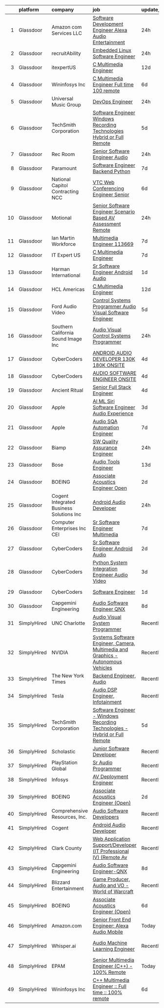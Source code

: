 

|    | platform    | company                                  | job                                                                                                                                                                                                                                                                                                                                                                                                                                                                                                                                                                                                                                                                                                                                                                                                                                                                                                                                                                                                                                                                                                                                                                                                                                                                                                                                                                                                      | update_time   | location          |
|---:|:------------|:-----------------------------------------|:---------------------------------------------------------------------------------------------------------------------------------------------------------------------------------------------------------------------------------------------------------------------------------------------------------------------------------------------------------------------------------------------------------------------------------------------------------------------------------------------------------------------------------------------------------------------------------------------------------------------------------------------------------------------------------------------------------------------------------------------------------------------------------------------------------------------------------------------------------------------------------------------------------------------------------------------------------------------------------------------------------------------------------------------------------------------------------------------------------------------------------------------------------------------------------------------------------------------------------------------------------------------------------------------------------------------------------------------------------------------------------------------------------|:--------------|:------------------|
|  1 | Glassdoor   | Amazon com Services LLC                  | [Software Development Engineer  Alexa Audio Entertainment](https://www.glassdoor.com/partner/jobListing.htm?pos=130&ao=1136043&s=58&guid=00000180f9fe7dfaac8710d0c193b2d0&src=GD_JOB_AD&t=SR&vt=w&cs=1_57a58ff9&cb=1653461647297&jobListingId=1007887660753&jrtk=3-0-1g3svsvk0g2f1801-1g3svsvkdq058800-8ad550d6c72762f6-)                                                                                                                                                                                                                                                                                                                                                                                                                                                                                                                                                                                                                                                                                                                                                                                                                                                                                                                                                                                                                                                                                | 24h           | Seattle, WA       |
|  2 | Glassdoor   | recruitAbility                           | [Embedded Linux Software Engineer](https://www.glassdoor.com/partner/jobListing.htm?pos=108&ao=1110586&s=58&guid=00000180f9fe7dfaac8710d0c193b2d0&src=GD_JOB_AD&t=SR&vt=w&ea=1&cs=1_0d5e5d17&cb=1653461647291&jobListingId=1007890425233&cpc=39A4E8CE329AB187&jrtk=3-0-1g3svsvk0g2f1801-1g3svsvkdq058800-9d83dd781a612415--6NYlbfkN0CGG9KWCDlpnNsyBDyIiP_Q0811kl3MMa1wmNp0I1WtkTaTZU1gJWaiKEGe9oYuZ3BZLp2WVplQtf6Z3srPbktByC19-Df-2sSzeSQrpBcAxtm7lkpkbvpDWHApF5s2doCarc0OzSTSf8TSjHFPBokVYT8OY4tHFvifPdFk6i9xHX0P6Ook_I3TaiSm4jdLna0eAqA2KPNBY7-0SlZjaY07Pag4GhtL08YwzpehQk_Z061Q2KztW_MPpb7gTDk-6D1C1brqiVAX37SwSxkYKRZde8laQflhzph0w6u6kXmq0e4RJjWcnHDL1_gpSzLETdZHdlQC0P7TLK1Sv7RmfCIKwJKGq7zztnRA8GM3WZz422RE8uz5vxfpxxUo8FQN3YHqpnB1u2xnilYB5xxt61mmpw_lMd4H0yRh08CNOqLxXhpezmf3t1-NJ2e2b8qK0a0VDMlP0ZndVBTiSmXKVYByz2AhPTBXutArj0BwuiN-pibfxAYLmxWeQnMOJSFVezjj3f9508jZVsDGBhvMNiff)                                                                                                                                                                                                                                                                                                                                                                                                                                                                                                              | 24h           | Anaheim, CA       |
|  3 | Glassdoor   | itexpertUS                               | [C   Multimedia Engineer](https://www.glassdoor.com/partner/jobListing.htm?pos=117&ao=1136043&s=58&guid=00000180f9fe7dfaac8710d0c193b2d0&src=GD_JOB_AD&t=SR&vt=w&ea=1&cs=1_70159412&cb=1653461647292&jobListingId=1007857776549&jrtk=3-0-1g3svsvk0g2f1801-1g3svsvkdq058800-d60ba9b19429501d-)                                                                                                                                                                                                                                                                                                                                                                                                                                                                                                                                                                                                                                                                                                                                                                                                                                                                                                                                                                                                                                                                                                            | 12d           | Remote            |
|  4 | Glassdoor   | Wininfosys Inc                           | [C   Multimedia Engineer    Full time    100  remote](https://www.glassdoor.com/partner/jobListing.htm?pos=115&ao=1136043&s=58&guid=00000180f9fe7dfaac8710d0c193b2d0&src=GD_JOB_AD&t=SR&vt=w&ea=1&cs=1_34c56a33&cb=1653461647291&jobListingId=1007873619435&jrtk=3-0-1g3svsvk0g2f1801-1g3svsvkdq058800-f381460e658b2088-)                                                                                                                                                                                                                                                                                                                                                                                                                                                                                                                                                                                                                                                                                                                                                                                                                                                                                                                                                                                                                                                                                | 6d            | Remote            |
|  5 | Glassdoor   | Universal Music Group                    | [DevOps Engineer](https://www.glassdoor.com/partner/jobListing.htm?pos=124&ao=1136043&s=58&guid=00000180f9fe7dfaac8710d0c193b2d0&src=GD_JOB_AD&t=SR&vt=w&cs=1_18c43a35&cb=1653461647292&jobListingId=1007889553789&jrtk=3-0-1g3svsvk0g2f1801-1g3svsvkdq058800-9067e2f1200c9cae-)                                                                                                                                                                                                                                                                                                                                                                                                                                                                                                                                                                                                                                                                                                                                                                                                                                                                                                                                                                                                                                                                                                                         | 24h           | Remote            |
|  6 | Glassdoor   | TechSmith Corporation                    | [Software Engineer   Windows Recording Technologies   Hybrid or Full Remote](https://www.glassdoor.com/partner/jobListing.htm?pos=103&ao=1110586&s=58&guid=00000180f9fe7dfaac8710d0c193b2d0&src=GD_JOB_AD&t=SR&vt=w&cs=1_01018c2d&cb=1653461647290&jobListingId=1007876637148&cpc=7AD1D84939BBEEF3&jrtk=3-0-1g3svsvk0g2f1801-1g3svsvkdq058800-3f804bd21a800296--6NYlbfkN0B0pNf9RvBD2gDGLcDV8gtbzMwraKClCy0uApU3wAQFAACLrUG4BE1kGRA2pcvDDxl-H6Ek6yhI8O8dE9seLdDsVxvAF1Y8hd5xyeyf8h4-Hajg_UeTkSV-bzncIsnI7zxxgI1qNDSqn_GcEtCd5zTwpeqgQZA35WzVWCiZKEGcVYpRj-GNQ4Z6XvKUpeHgHHavWVg3EnJA5GVOG4Ld6niJd-zEGoeCwDJTqC5Ov92itpnWSDRAZiHKZHcG6esiUxyXkgmNfKLcPEOsJILGpt8nkTNBlGRF0TXlImUvw7Pes_AhnlrSZioZr2IiTlbgoRyt7YuS5M1X5K9pGVfsy6PsQjag0J11rqMJyu6XGCNjuaEcjIv-Ac-LyFjWVxJZBKce-j9Oxk551q_WgFESdQcKpaFlYMfQfh2dojjfAD_xp6tKJAKBbLeL43lhGd9hQDpIoy0Q8dF-cEzfKHAIQK7qAiWaBT2hP4dFFFV2NxvvbpW5ZTT7sJtwW0S4WRTtRk8NAx89Y5TTgg%3D%3D)                                                                                                                                                                                                                                                                                                                                                                                                                                                                             | 5d            | Florida           |
|  7 | Glassdoor   | Rec Room                                 | [Senior Software Engineer  Audio](https://www.glassdoor.com/partner/jobListing.htm?pos=121&ao=1136043&s=58&guid=00000180f9fe7dfaac8710d0c193b2d0&src=GD_JOB_AD&t=SR&vt=w&ea=1&cs=1_72784f08&cb=1653461647292&jobListingId=1007890671095&jrtk=3-0-1g3svsvk0g2f1801-1g3svsvkdq058800-412e358636f73c66-)                                                                                                                                                                                                                                                                                                                                                                                                                                                                                                                                                                                                                                                                                                                                                                                                                                                                                                                                                                                                                                                                                                    | 24h           | Seattle, WA       |
|  8 | Glassdoor   | Paramount                                | [Software Engineer   Backend Python](https://www.glassdoor.com/partner/jobListing.htm?pos=120&ao=1136043&s=58&guid=00000180f9fe7dfaac8710d0c193b2d0&src=GD_JOB_AD&t=SR&vt=w&cs=1_61b3d271&cb=1653461647292&jobListingId=1007870334300&jrtk=3-0-1g3svsvk0g2f1801-1g3svsvkdq058800-2accffda771e7590-)                                                                                                                                                                                                                                                                                                                                                                                                                                                                                                                                                                                                                                                                                                                                                                                                                                                                                                                                                                                                                                                                                                      | 7d            | New York, NY      |
|  9 | Glassdoor   | National Capitol Contracting  NCC        | [VTC Web Conferencing Engineer  Senior ](https://www.glassdoor.com/partner/jobListing.htm?pos=127&ao=1136043&s=58&guid=00000180f9fe7dfaac8710d0c193b2d0&src=GD_JOB_AD&t=SR&vt=w&ea=1&cs=1_339dd651&cb=1653461647292&jobListingId=1007874006872&jrtk=3-0-1g3svsvk0g2f1801-1g3svsvkdq058800-818e9359e4f4e01c-)                                                                                                                                                                                                                                                                                                                                                                                                                                                                                                                                                                                                                                                                                                                                                                                                                                                                                                                                                                                                                                                                                             | 6d            | Washington, DC    |
| 10 | Glassdoor   | Motional                                 | [Senior Software Engineer  Scenario Based AV Assessment  Remote ](https://www.glassdoor.com/partner/jobListing.htm?pos=128&ao=1136043&s=58&guid=00000180f9fe7dfaac8710d0c193b2d0&src=GD_JOB_AD&t=SR&vt=w&ea=1&cs=1_d4194fea&cb=1653461647292&jobListingId=1007890065321&jrtk=3-0-1g3svsvk0g2f1801-1g3svsvkdq058800-9f5bb66a5b87ffaf-)                                                                                                                                                                                                                                                                                                                                                                                                                                                                                                                                                                                                                                                                                                                                                                                                                                                                                                                                                                                                                                                                    | 24h           | Boston, MA        |
| 11 | Glassdoor   | Ian Martin Workforce                     | [Multimedia Engineer   113669](https://www.glassdoor.com/partner/jobListing.htm?pos=106&ao=1110586&s=58&guid=00000180f9fe7dfaac8710d0c193b2d0&src=GD_JOB_AD&t=SR&vt=w&ea=1&cs=1_26814d4a&cb=1653461647290&jobListingId=1007869737781&cpc=B076152010A3B66C&jrtk=3-0-1g3svsvk0g2f1801-1g3svsvkdq058800-74d70e00fae9d555--6NYlbfkN0Da55cD5SyBLpPH7k1CrVrulUOH2z8rmQzTVue5eMZiITDPFluTxbQs3mSTann44sixeLfZntDiZLSVUcosEtKFogQJYNVWGenAj0BX-1fccxWGVjll0LzqHM9jWAxne0a-ALMBzukPBmsEhRkdcMTZ8QTZoCFnOGKEtQAM-j1gUog3_a6D--CT3aUvOLgHd_o15EW4Wb1l7duz8o78P4DN71HAP0IYo3LnWH6GqA_4cuyRTVB6OW5gAPrIHL4pGox02NySZFAMmJxt_I0gQrMONein23CF2-Jj9tzF1HYh_okxuBLORBLDgL5qFAV1v7BCOo7Fm0vcAzqu78ssMSLazxHhRbToi6tJZam4Cgnz60nRyqSg7b9qXRiDObvsY0ryhRBdwB4jJK6aOl5r9bUli0REa-ToWgDpo5-fVHrdMEEQ5pyT10xb5X-nNHv_Mtq1WpnnxmOtgKK1QbwfBugFwn0Ba8uvrDvmTErmGw-t21jy5CtV9VIOpzly5fTNVsZ9FIhrAAdSVoL6wiZbG9-58ZjVLUmbPG9zOJJNh3hum7QgzA0a4m1u-Ojnx_alZyFs1l-8vam-E3WqR6wzMbheaYTTj-YXqmw%3D)                                                                                                                                                                                                                                                                                                                                                                                                                                    | 7d            | Remote            |
| 12 | Glassdoor   | IT Expert US                             | [C   Multimedia Engineer](https://www.glassdoor.com/partner/jobListing.htm?pos=116&ao=1136043&s=58&guid=00000180f9fe7dfaac8710d0c193b2d0&src=GD_JOB_AD&t=SR&vt=w&ea=1&cs=1_565f58a2&cb=1653461647292&jobListingId=1007869900504&jrtk=3-0-1g3svsvk0g2f1801-1g3svsvkdq058800-9eb47d22f262dd53-)                                                                                                                                                                                                                                                                                                                                                                                                                                                                                                                                                                                                                                                                                                                                                                                                                                                                                                                                                                                                                                                                                                            | 7d            | Remote            |
| 13 | Glassdoor   | Harman International                     | [Sr  Software Engineer  Android Audio ](https://www.glassdoor.com/partner/jobListing.htm?pos=126&ao=1136043&s=58&guid=00000180f9fe7dfaac8710d0c193b2d0&src=GD_JOB_AD&t=SR&vt=w&cs=1_fbb8bf8b&cb=1653461647292&jobListingId=1007886535703&jrtk=3-0-1g3svsvk0g2f1801-1g3svsvkdq058800-e415879d995292f5-)                                                                                                                                                                                                                                                                                                                                                                                                                                                                                                                                                                                                                                                                                                                                                                                                                                                                                                                                                                                                                                                                                                   | 1d            | Novi, MI          |
| 14 | Glassdoor   | HCL Americas                             | [C   Multimedia Engineer](https://www.glassdoor.com/partner/jobListing.htm?pos=118&ao=1136043&s=58&guid=00000180f9fe7dfaac8710d0c193b2d0&src=GD_JOB_AD&t=SR&vt=w&ea=1&cs=1_fec7df9c&cb=1653461647292&jobListingId=1007857786215&jrtk=3-0-1g3svsvk0g2f1801-1g3svsvkdq058800-7b2ffe07221f3a8b-)                                                                                                                                                                                                                                                                                                                                                                                                                                                                                                                                                                                                                                                                                                                                                                                                                                                                                                                                                                                                                                                                                                            | 12d           | Sacramento, CA    |
| 15 | Glassdoor   | Ford Audio Video                         | [Control Systems Programmer  Audio Visual Software Engineer](https://www.glassdoor.com/partner/jobListing.htm?pos=107&ao=1110586&s=58&guid=00000180f9fe7dfaac8710d0c193b2d0&src=GD_JOB_AD&t=SR&vt=w&ea=1&cs=1_590fb9f4&cb=1653461647291&jobListingId=1007876281351&cpc=F41FEAB56D215062&jrtk=3-0-1g3svsvk0g2f1801-1g3svsvkdq058800-ea4c427f9cee518c--6NYlbfkN0D5Qh5ztHRJazBopTDU4c15ovZ4yuEHLDrRszDAd4mXZRsr2aoL_6kyvfTn-LJU51p3yV0ZNopgH2a-n3ernccOURetmg3ZW65yF7CKIyhxDqsUVcCRd19pV8s3jTa1DK0ZmtPXdfGj4eb3v6GttBU8P91M_mouf9ctkASgiVNMQo5ucBH-cKXBD_fywEc9xi8zjPHFcHYt8nY-nvsaLtPj2xzyXCPw3Rf5P2BWVv2S6AORRnTcxoUczmeiaNhKqc6Mw5PTw0vC0RArOgjhwjeFciR68qin75dx2hJLVwfUqyLH8w6yFUB17-ngTtMAnmRfit9dM0mQlU8G33NK-edmGLPUBs7BMmGxs0hPlzWupwAJmD0GsjmSQN_HZDbcyYqZ9JrPbaTtdDu3oyCxYyYnX5KbV6xU5Cfeb4Dyi2zE7dZc-vuMRHSeDYCp5h9kokdl3TRyvHqP8k3CnoIQeWz3qbmw-U9EZ-BhnyqGUIjP5YyE3kMqZchpOEHO_BW3zS0StjAHB8wuWfdX0i6nrVnVAn39CspLhywYkHTVbLWN9Q%3D%3D)                                                                                                                                                                                                                                                                                                                                                                                                                                                        | 5d            | Tulsa, OK         |
| 16 | Glassdoor   | Southern California Sound Image  Inc     | [Audio Visual Control Systems Programmer](https://www.glassdoor.com/partner/jobListing.htm?pos=101&ao=1110586&s=58&guid=00000180f9fe7dfaac8710d0c193b2d0&src=GD_JOB_AD&t=SR&vt=w&ea=1&cs=1_68c68d85&cb=1653461647290&jobListingId=1007889755253&cpc=6E56E77887FF9985&jrtk=3-0-1g3svsvk0g2f1801-1g3svsvkdq058800-4ab79eec10c924cd--6NYlbfkN0AY4guaBc_odNxnJHTncvfwFu86WvDwtbc_K-gSZc1x5Ih_q3JUlcq5Hf_kp5YnUMVfBeBdh3VlPmNexwHVXPXx2G3fCrTqQRZFFu8hx9gpHX7GCGXwKZ4-1AKLFFg_wtkhG4fjmx_LXYdAhu6KIjdDp1NuU7rRCgp4k6gNJUpOXnZYTFfz_17Jhne4lLkgKs_8TIiUfHzEkmOy23PAFAfouC4zBej2017NGTpOVpIWRQA4Zv8X1Cd1ri6tw29HsvXD6WsMWcwDuKYf43CpTCaAJvd82gJ0wtfcThS6_1tXl4kXxWujlwLaQmHukuhoQPcJy56zhsTdKo9iGjKq7xskBkGQ4GrdJN2c4z7-4ffqSxjTADSxkBsCUSeiiRH2SyKnEDOkMmggMkaOPnvXCYO_xyWfoTpNi90lIr4XoqxQ911qCPQCXbdFNYDEkYQ35HGYmiCM-l9Lyi3kKoHWZY3tTMx3t2DWxSuH-SDmlGReF-i6qI9Tlq-SIxC7k6QTWmVl-g5fkiSwig%3D%3D)                                                                                                                                                                                                                                                                                                                                                                                                                                                                                                           | 24h           | San Diego, CA     |
| 17 | Glassdoor   | CyberCoders                              | [ANDROID AUDIO DEVELOPER   130K 180K   ONSITE](https://www.glassdoor.com/partner/jobListing.htm?pos=109&ao=1110586&s=58&guid=00000180f9fe7dfaac8710d0c193b2d0&src=GD_JOB_AD&t=SR&vt=w&ea=1&cs=1_607ebe53&cb=1653461647291&jobListingId=1007879781951&cpc=47CFDC01B3F81FAC&jrtk=3-0-1g3svsvk0g2f1801-1g3svsvkdq058800-0b0a164baac109f2--6NYlbfkN0CpFJQzrgRR8WqXWK1qKKEqALWJw739KlKqr2H-MSI4eoBlI4EFrmor2FYZMP3muM0g9eXF3ORObfQxHyAhdvFM0dW5UlxndYzQ0xwu-21Q3QX6cq6rpo5rJQ2Lsd5JNjWCBT4ScX_Q9Z0gx24U9OdiKzImeauaVyMzjC1I7epOASGOlmxPE4rkCHcjjNOrZ9TqTgGuoZZIUKKjXeT3v78PIm6xdypYaFHwQk3l5L6jBxu4sR44I5SiyZlkBYjmO3BX6F4HGthC9kJlFzPwXJo0HILC1GETCKgk1aJG9LYYprFRactr-0DwFWJEEh12EqTbXyE6xW6kSd8vJ6n1DeHH5dlgdwRfvQvxkPBUicGJAWazscBfjO5Q4CMF4ZiFLc3BD7rrPWp2LF3iDTrcvzmhmz-k2IoZA8VojED-CFQsTYktgtweECPswGwr7IjqA52gNtPtrU7wy5fI6Apu1X1C43faqMmxAi91QhtlXDU2ThYMi2Cs0S4iiAhW_Nm4RMG0yOLsBKvRCLXBYIN_S_HV_S-SVfdJM7MvKAYCAFrY_0OrOk_pXxbHz0nltFraeW-5wtgYkvHWXZiFUSr-dxu7KzQZgutEMpiAdZBkXrx6ngpn9HMlaNpjP7k0nL7V5i6KlbeL2p41RJx73IIymjwQivkfeWfH0jxYoVGINKzWNm0tEhZOVKQmHgx48rFO3UkCxuzsIFviY8nJ5KmIwMqk0h7Ekh1WeiValN7EV4dQGQFRRpXywQ6g6OnyJQ6T3DeXNVPa6yZl0rFvpR7O7iSeY6lH1CbJepcnZRUbPoFRqRmrrH2M2dwh4RJfubrLgf4fISZU_EgvkbjawV-sVnNc37fwMqsPNkvVimNdUT6btnLlnI85VOeYh084BQhPFr5RgD0_gUG-Eu220APY0SY4kFno6Ztt_QPAFka4yYgZWoNgKKC2WBZugp8RIdzJkUoG1hueXhKDN_JwGnIGtFfKV8o4NCCV5So%3D)                    | 4d            | Redmond, WA       |
| 18 | Glassdoor   | CyberCoders                              | [AUDIO SOFTWARE ENGINEER   ONSITE](https://www.glassdoor.com/partner/jobListing.htm?pos=110&ao=1110586&s=58&guid=00000180f9fe7dfaac8710d0c193b2d0&src=GD_JOB_AD&t=SR&vt=w&ea=1&cs=1_6a28229f&cb=1653461647291&jobListingId=1007879782802&cpc=FA84DF7EA1EC2398&jrtk=3-0-1g3svsvk0g2f1801-1g3svsvkdq058800-2cda343f1474baa2--6NYlbfkN0CpFJQzrgRR8WqXWK1qKKEqALWJw739KlKqr2H-MSI4eoBlI4EFrmor2FYZMP3muM0g9eXF3ORObaK413JWqk-EdlLEg4Q6rN2SVz9qu8p-vTVQOzzd5KDUUpNFSP_KZwf4SgdI_l-JYVzHBtb_gd5csL6jjvJ5-6Jhaq3kjvyOfCKHR_9xjo37R6YhRsROtFiORBTqkMxoWiYWTrCMfRZ5wCXjV3RciqtB99wl9Rs6v2Vl9m9W3_2g2OFD7Jyll79-suReZWsKiiUU9Wa_1e0zdL91XFa1ilkvWVfvWl4cVHgiH5Imx_MNihnK5EPEJTA7ltb1jzkD9RYP_pJha2bN9gu42CLDS4QLpy8C3TmPj2etSlXjNtyyEk2T3qx6HEqe4omYmXXw07lpyQmP6WtpE-FdfrsxoKZZGzVUASVTRK4eE3walj2FmznT1AVlemyyiuSE6Y3H-I8fJNMsZvUAYnabs-CyilzJwSUA6XZNtawAYqGlnSLC0ko8sD6E_fwFMMFqsj-XqZJUOiezhI5gZAwvviNXEQm73hcY3v_fjXGPfBsSNyDdWFvC8yXlmQB_AetE4jh2kM3CRogkUwG3e0LES1RQpRXyS4L1kFW7DqOr-V8TmhCwT-15S1ebSwZ1LTTgh9QQgk3_Nw_EJl4xVJgaI0KKTklEaGjMmJxzGN7sIKL7vdFDlDwgDRDrWJftxuEUlgqKCpIykIor0Dghw6KVPK1ZNzMJJo5jjnohltQL9nUmrpFj41vh8rv1ycd0xTZvVbbQcYIFdmdBE8TUH2wftpb5Afoy8wna4ergRUe1V-RTV98wl2-b3S1SqqUlH9OJeXUx1EjKOhbTEUPRWCfpUdAi0WDrAWcNXABuUgzKLcMlyssLffc7dW2lNSkV3Dwk6OaZrHb7KPSJfU64L2ESR9Z9lYXitYtC3xJeNae6mMvStl_L74aJWoxS9ZM48ih_hwhkZwEXAoMf8QmGTNWxPgGzx3U%3D)                                | 4d            | San Jose, CA      |
| 19 | Glassdoor   | Ancient Ritual                           | [Senior Full Stack Engineer](https://www.glassdoor.com/partner/jobListing.htm?pos=122&ao=1136043&s=58&guid=00000180f9fe7dfaac8710d0c193b2d0&src=GD_JOB_AD&t=SR&vt=w&ea=1&cs=1_99a30d33&cb=1653461647292&jobListingId=1007879798075&jrtk=3-0-1g3svsvk0g2f1801-1g3svsvkdq058800-92ceeae407068f88-)                                                                                                                                                                                                                                                                                                                                                                                                                                                                                                                                                                                                                                                                                                                                                                                                                                                                                                                                                                                                                                                                                                         | 4d            | Remote            |
| 20 | Glassdoor   | Apple                                    | [AI ML   Siri Software Engineer  Audio Experience](https://www.glassdoor.com/partner/jobListing.htm?pos=105&ao=1110586&s=58&guid=00000180f9fe7dfaac8710d0c193b2d0&src=GD_JOB_AD&t=SR&vt=w&cs=1_2231e602&cb=1653461647290&jobListingId=1007881227062&cpc=8795CF9063CD573D&jrtk=3-0-1g3svsvk0g2f1801-1g3svsvkdq058800-bd2e2ab3fb80d8a1--6NYlbfkN0BvKrLyj5gPmtZO9T8euul8TCxuuKNOtzRJOomxnwSEodTz2Bc-sPZl1dBMH13w-jPqxT5Q2luIamkUFLcbuINt1ETNzQwIeIEOOdTpDQl79u1Jg3WvVu4-d2YCsOx41cRCk6f55A5M8NFJppuwP_9wJNUlucr3Q7w6DSlSc4PfdTiYWZibaUxfdcUO-HI7GD3xI4NtGgteKtasTHq-c3TptdNmP9jkfQOCeazTZDtjOsQ4hRFlwiJ0H4RuLJhsZOQOvh5yI4FJbn4CnKf9PYYgFwAJKHsveG2EeEXJ-Y7l470x3sSdJMfRX0axeBIEdsUtDcxRR5QZwIzwbS-i09F4PuRB5WUqOKTlAzRNVAoxoi8FZQcvsQq7xuLEoOeRBxsgaI7jJwRG16RKOFuyJdLPKBX-x0Rp-YR9v_dMbRcptvNWgUpmBX8k63QvcE18Kq6MtQYXnhpmyv9EUW2b7-X6Q4xuMicn_D6CDKZbqlFt3fPIOJi3txlHxcgVa9Iq9-8vYLLgV1EKniIraHMmH_7PPrEd0vDCvUbZSbooTJir6-F5tYVxteOYFRF8hYIwFgnuSQM8F1etz1VHgj06j4NKYP7UoB7WjO4Ipu_1AHstEDmjeG8nnnyDNHndeB8rUlVewAOVWEUo9OX32TqHW3BCUKAre7Vd7MrCva53GamQICyq2aUTmNqqaIjHl8GYHH_P_AYsWgfioD-0cltpy20neq-FJ_Z5IG6RPZjFAFIi70vlha8VE9bB2FDbRC4NbwniHqvD6PorNX37O1p4JrF4VALCsG_iSX_WzbrTGx1IF1Rv6KX_mNU_PqKGMNeAFCxuHuLmJK73v7YD9i3Iwxd0cGKz03d2DYGkTVAZbmPp1i2XNWFzBqzqDkANv2L3YB5_JlBXIZaW9isGM1YT8jn_mpLdoBpIkphjFQm59ItS7GMqRqXU6u2TGhU5mJzm4kg%3D)                                                     | 3d            | Seattle, WA       |
| 21 | Glassdoor   | Apple                                    | [Audio SQA Automation Engineer](https://www.glassdoor.com/partner/jobListing.htm?pos=125&ao=1136043&s=58&guid=00000180f9fe7dfaac8710d0c193b2d0&src=GD_JOB_AD&t=SR&vt=w&cs=1_5136a495&cb=1653461647292&jobListingId=1007870527468&jrtk=3-0-1g3svsvk0g2f1801-1g3svsvkdq058800-8986bd9629a0ea90-)                                                                                                                                                                                                                                                                                                                                                                                                                                                                                                                                                                                                                                                                                                                                                                                                                                                                                                                                                                                                                                                                                                           | 7d            | Cupertino, CA     |
| 22 | Glassdoor   | Biamp                                    | [SW Quality Assurance Engineer](https://www.glassdoor.com/partner/jobListing.htm?pos=123&ao=1136043&s=58&guid=00000180f9fe7dfaac8710d0c193b2d0&src=GD_JOB_AD&t=SR&vt=w&ea=1&cs=1_fcb0e1b7&cb=1653461647292&jobListingId=1007890182176&jrtk=3-0-1g3svsvk0g2f1801-1g3svsvkdq058800-2aba726b07643066-)                                                                                                                                                                                                                                                                                                                                                                                                                                                                                                                                                                                                                                                                                                                                                                                                                                                                                                                                                                                                                                                                                                      | 24h           | Beaverton, OR     |
| 23 | Glassdoor   | Bose                                     | [Audio Tools Engineer](https://www.glassdoor.com/partner/jobListing.htm?pos=129&ao=1136043&s=58&guid=00000180f9fe7dfaac8710d0c193b2d0&src=GD_JOB_AD&t=SR&vt=w&cs=1_9ed1f599&cb=1653461647297&jobListingId=1007854598629&jrtk=3-0-1g3svsvk0g2f1801-1g3svsvkdq058800-443649b3a70d4f09-)                                                                                                                                                                                                                                                                                                                                                                                                                                                                                                                                                                                                                                                                                                                                                                                                                                                                                                                                                                                                                                                                                                                    | 13d           | Framingham, MA    |
| 24 | Glassdoor   | BOEING                                   | [Associate Acoustics Engineer  Open ](https://www.glassdoor.com/partner/jobListing.htm?pos=104&ao=1110586&s=58&guid=00000180f9fe7dfaac8710d0c193b2d0&src=GD_JOB_AD&t=SR&vt=w&cs=1_a885dc16&cb=1653461647290&jobListingId=1007884056386&cpc=4F748F1840550ABC&jrtk=3-0-1g3svsvk0g2f1801-1g3svsvkdq058800-7115e43b29f863a0--6NYlbfkN0BddK4H-tsabPiX3BvkwhvbvP4OkLNzlRX6egXJy9Hb11ERhvpR4KXHOGIJSt-F4Eka-3JqRE96U_7N93DS1cZpXnkjtNWrE0-K3_fjPAltOhRpErIZkiE6rl97JhL49ZfxwKCjdlbyUUNSYsHAk7fB0GB6xwefLO0mrT1UEKp4r_lgeuJP0erdDmrvCwIeoV1fxtYaO4SdLH3yQz1kToPx57FDtQlteECIu1Ea3cd8INGfjn3vTzwqNkj9Jb6SxMfofdNI30McsSKv46IoJfU3ccsXI0yz3d8pNFcVQFEU94Sco4gXcTtvtXlfBC6e8pQl-EH285EAUh59x7kEIrz_1SihP7lYNbL8q2_DFJN-wCAEaK2OOAtKArdHo8z5aQ1LwrW1zo5kw-zkTdvBHkrB8FxI96hOIpuWPLg_vpNntBNSuM_HPrY3)                                                                                                                                                                                                                                                                                                                                                                                                                                                                                                                                                                                                                | 2d            | Everett, WA       |
| 25 | Glassdoor   | Cogent Integrated Business Solutions Inc | [Android Audio Developer](https://www.glassdoor.com/partner/jobListing.htm?pos=119&ao=1136043&s=58&guid=00000180f9fe7dfaac8710d0c193b2d0&src=GD_JOB_AD&t=SR&vt=w&ea=1&cs=1_a7ae9993&cb=1653461647292&jobListingId=1007889163742&jrtk=3-0-1g3svsvk0g2f1801-1g3svsvkdq058800-1e1adb22b8cec3d4-)                                                                                                                                                                                                                                                                                                                                                                                                                                                                                                                                                                                                                                                                                                                                                                                                                                                                                                                                                                                                                                                                                                            | 24h           | Remote            |
| 26 | Glassdoor   | Computer Enterprises  Inc   CEI          | [Sr  Software Engineer   Multimedia](https://www.glassdoor.com/partner/jobListing.htm?pos=111&ao=1110586&s=58&guid=00000180f9fe7dfaac8710d0c193b2d0&src=GD_JOB_AD&t=SR&vt=w&ea=1&cs=1_525bc583&cb=1653461647291&jobListingId=1007869247498&cpc=654405A9B1E0A9F5&jrtk=3-0-1g3svsvk0g2f1801-1g3svsvkdq058800-b8f39b38e4f860de--6NYlbfkN0AVVnl_N3xmP3MApcGA3sr6MLnz8P423WWILI1WvbjE8Ry71v-lom9NKs8rBQiPPSfs4MsQC2-m20z6ZNPqqcZpn7Q0hbLe8BNwNoUxU6nvu5n7W_iIdA4LPK34aYTLMsP13L45GGbo1jaLVSRXLb8NjBGeAy_mPywBihRJhy6e1ASTwSrHOv93oxrklB6WkxutOCirhsSk-d5u6Vxp9FSWCCebINHbvxegM_6cvG396dikConG48JKUWluiq3dC44XsmYgLqn7pFQDL1OCoLTQ5ydWNVMPC1F5l9XmIHN1Zo--Neti1Ihxe4G354xeiqq2wshu2w6GXBwoY9HkYl5SdN3xkGHsm9mQBbnYNJdntadg7wd3qY_BW7QHHpVoVxQiIuugzRJl-mdZrE88SX9xJM0Xx3rOaUBmZjZFqjo8GJoL6IFDiB6wknqdjcLePmHVKnfxgex1Awr2Vg-JiPvNG1BKjKM5HopclOfrcxL_OVr3UJUCG-NaLcQPW_SyQVzqhLfo-I38wB8HR8wPKhrr)                                                                                                                                                                                                                                                                                                                                                                                                                                                                                                            | 7d            | Remote            |
| 27 | Glassdoor   | CyberCoders                              | [Sr  Software Engineer   Android Audio](https://www.glassdoor.com/partner/jobListing.htm?pos=114&ao=1110586&s=58&guid=00000180f9fe7dfaac8710d0c193b2d0&src=GD_JOB_AD&t=SR&vt=w&ea=1&cs=1_d18b2535&cb=1653461647292&jobListingId=1007883128727&cpc=451933188B21919D&jrtk=3-0-1g3svsvk0g2f1801-1g3svsvkdq058800-e78eead75c88d283--6NYlbfkN0CpFJQzrgRR8WqXWK1qKKEqALWJw739KlKqr2H-MSI4eoBlI4EFrmor2FYZMP3muM1F7RNStDlzSIXp_DAVzVhs_aszinI9HRtMn5WzYiRCH7NuITX2I44xY69MxQhYtv-0xo-oIyl77dG4YOc87CZ6SsC0AjQHFruDBxRTPtAr2uRy5abtZBzH-ibH37C-6OXRaRZVgPSmi8waJmtgAlZZTluJGHQXWYnwNIZxJF1lIbbdlZHJ4YsiPIsJB_7-QqQAGni6nM3sImT4bUblPLMXkV3Hrh28-iUfmed7cs1UZsX4Dj_GhBhhJY02dToybgAsHztPskxbb-OZIYPCA-VLg5fLwuEMyYKVfDZK00xQipCkbuPnMPp8d5hkKEWMR_e-jNp-G9Vgew8UvmLd1jhade-D_q_kZn99DSSmyj34tYM1otRVp9erMaQnA08kg5Bhe-R_Y_0SQILllp9KKgA_7tQwZYrwcJQuDkBOjIsAgcAdw_P2R8XE2YuoCpA2niiaEiTpHAMWrOLptthLR4wFX3y6BochNTmK3pgrzH3xOCKJ5xBh-hgJXX6ituBcrd_mXvdHBkJIxFtjlchY9ugjb8CwgAdf5BQHk_DrqbSj09WbU5k51VvOFksoBLxGnArIQfUvhuEyn70ElP05sr4VOTI6o6u44XnXyjUyiEKbb0Cp3FBCQBfFrvQY5vdcZNf2Kv4qZ3em-wG0e4qHaoWtQMyCBJtmh2ceU7SB9XDnWAqc7K6CxHTZwLtB7nO2UNANpKtUMHJXpaOHprhIZn2JUWB32lUlQ2csLEqJ7AiJoGbIihkdCNC6dHD1dl3y0qTkj5EVnwNTD_ego4Cy5p7_f3uBdhAA7PZXxfXRJjB2hicfFW5IzBMaOwOvA7OrjrODWZSHuNF-mEfjUcY3eKkZKdviFJQx69KE-MaujlCelF4whsBkAiTrJhdjlYai736tyjEKH-s5FnVNckOtKtlRIVmRXURtiGY%3D)                           | 2d            | Encinitas, CA     |
| 28 | Glassdoor   | CyberCoders                              | [Python System Integration Engineer   Audio Video](https://www.glassdoor.com/partner/jobListing.htm?pos=113&ao=1110586&s=58&guid=00000180f9fe7dfaac8710d0c193b2d0&src=GD_JOB_AD&t=SR&vt=w&ea=1&cs=1_8216a410&cb=1653461647291&jobListingId=1007881518188&cpc=6FC5BA77C9A4CD78&jrtk=3-0-1g3svsvk0g2f1801-1g3svsvkdq058800-56d7f83a76675a3b--6NYlbfkN0CpFJQzrgRR8WqXWK1qKKEqALWJw739KlKqr2H-MSI4eoBlI4EFrmor2FYZMP3muM0So7EQFPBPuUWJiepA8FLH7Y9_BHNMub0adpZRA9zZ-7IQ_JG0FU6MgHxthB6ITlkAitbS2ZFNeFLIE03mDV_yaiOlC5LfUC4zdERGFEqZ9fgbVIgz2-8FrWcDMwy8K0_1_zDpUwNPIATsqkLv61UtSi72zDWWu3tX0XlD5t3d8a4lagzE4G1GRndURpaJEdybvnuvX2vlevXjGdHnAjH-wAYOk1GwknlaOAcVQ1T71l6Eiq-3kUukcHKH9rd7_0Ey9nuoY_h1RKfYG6fug4cXt8-JROfcoOoT_y0sprNMuP1aH0VT_TuCcvrXGbhF50kKMCR9qKhab8HEvDZk9uI93c_7lmujN0iGx_3pRc53iuWAHn-66_HQfS1Y-QnvpzWUX1g8xfiTIdxAdPlYpZuriYBCJLg9Pl8sh1zz1m-WU6HFL38hw3wc9hxlY4dyvy03qaSi14tBLbZMpv5vK6d0WCt8f5f3JMyGgdMqF-py5UPtd5J6JJzAAu4LJF5QF6ed09HsabP0L6GV_Ug1kS5TCqWFXGcYqW5afS4WQTwaGt78zYW-OjTCCOhn0NTy3BT74tclxvZmkY_y_izeJSLF3uXTslkAFAD29uz3ooWFoXw3DknqlVckwrTIoSvbfYtCI9Ggklpf5k1nMaCxvVRWPLmJkGdW4D9wQYYDAUapKPfJ5rBIBaAJbnUIYveUOP-rCk99lQ12hs6h0vXRkYevAEydoVYqhw6xBV6PPE2ZIS6NV4B-qWobXTIIIROQM460RcPX0XD081P2X1IgCbu1Nh1ynxpwVkq87Vmc7V0K76abxkACBJJBDdNGIx5CC4d0RTHGdp-_PpbN3tmSspXKX5-ELPNPTqFmcceeH6LCyUwFcc3AjyWTy_V4n2GHsSI3lnEhnZzfg2VJXpfMK4wFa_KuVfwC5zQ%3D)                | 3d            | Torrance, CA      |
| 29 | Glassdoor   | CyberCoders                              | [Software Engineer](https://www.glassdoor.com/partner/jobListing.htm?pos=112&ao=1110586&s=58&guid=00000180f9fe7dfaac8710d0c193b2d0&src=GD_JOB_AD&t=SR&vt=w&ea=1&cs=1_759bd8ce&cb=1653461647291&jobListingId=1007886407881&cpc=6FC5BA77C9A4CD78&jrtk=3-0-1g3svsvk0g2f1801-1g3svsvkdq058800-cc7b96d92e85567f--6NYlbfkN0CpFJQzrgRR8WqXWK1qKKEqALWJw739KlKqr2H-MSI4eoBlI4EFrmor2FYZMP3muM2SfiZQKtD6Zg2QUw_oTxZb3F1nMhWteK63jVa9bgE3ScXsSOU6_942NN2vkfni-FSTkyx2ifXoAP33zHoIykoqckbe0GbR2rQxG0zXmhIc7Fhy5DqsZgLG3i9IKNxnCqG3ou_n0OyUIPKuVh1M0Vvda34yWmxFgNL0wPILfL1OkAGFc0S3jyrdCfJh9E5oMafbrmSUnw7Pk-8xNCesAr_bfGe3e5cl2XlELQXS7Wclt_M4D9KykIksBQzd-HVPBZz3EiKi3PyqMjJowbQkAFenE8OXirIj12P64tRF8JLkJML04r9OidLxLNKCiA7YdWvZ5GqLsdEgtDVXBDQdRRw7W50Y-_BDvleSBkt5hP9GBZwueNxs3QlgoakCJNi7VnueuADGsmEpaXyqP_i50S2x2ASmfAmfu2fSP0ESe-xp4VcdnzS0soQODJbtnhyXk8-RxKbbsJy6l21nL3aWaYxjHAGQaOhhxn3pGAZZ7Ov8kHhHlbnhHpcs3jjsWlUSaDyU8RliuYiK60emkjRWjLJQslA-2gQlB1DvEUDBaS5_EmSrepGPpv9oTFxItv8is3ovuZvIbnHERl2IcDkGx9saSRPCrjT6qjwqkXx921GSlNVaxBI0nX5U2DJLut09-xb3qikqYXvLt_NgsvMwIfy6FjKDlRVOsEJC3jJ-zww5PeES4nTmPwZAPhFPbOFHjF2Io11fG5pVHPUsMb8a3V5kw0NooJ5xgEzjBtszfxQVlyRFUBQQBh2d_avtFq82NNmY6P75WywMyVPrV8kEwze7cKx8BKzfMX1phJHd2EGKUFBFQwRR36GhhrjjgObDRrKl-BrOhGxSfJ7VYfs1EGTUt3cWJT1StKjk6wLYBYsv4nW5X6jcfYKZrr88XAIiSMlBaKAu0kelEIrPcdIbpl9JNL7x2T0XMtktoCGR_r5iZYLqWblsMm9y5rhn1ZMHpX9hE9dzerSKVA%3D%3D) | 1d            | San Diego, CA     |
| 30 | Glassdoor   | Capgemini Engineering                    | [Audio Software Engineer QNX](https://www.glassdoor.com/partner/jobListing.htm?pos=102&ao=1110586&s=58&guid=00000180f9fe7dfaac8710d0c193b2d0&src=GD_JOB_AD&t=SR&vt=w&ea=1&cs=1_1175083b&cb=1653461647290&jobListingId=1007866577751&cpc=9EDA28EADF1DF7F0&jrtk=3-0-1g3svsvk0g2f1801-1g3svsvkdq058800-b8d717af2254627a--6NYlbfkN0BCspdfmHAnvlT1rssiZIGnwSyIeFSfDwcI4v3Tox-fJNSROZmCmBM15jLntVkQm2i6ROjIlS2LezDPu8BILbHozH7uFa4zP6OSbFfgfzuJIPtsHfX-RjWyIygLrOphiNBAy2x8dMh_rYa4cKw29J2pPHQj_JBajTZ6esPlb_RnmqadvKIdnNrxbqkrq6ExV3epUSEEcsEQ8De16fUPM7Z7z2y1mK2jeC7uNmTHvxw26QuvA0NHZNgb-dtdH9N3wREaaFtBoxMLGkY8hpaxwEHag1WlWUCtcByxsHA1iOfrbsLCE0A0Q3nxfZrEUfIIyL50nEuU5aE8C7xk-ubKUW3n_nyQAfR20xNP9LaENXZiy9s6IIyxw_2Uiv7ncsJ6urqKUBnkVMYyK1HFlcvJ6LjaxhRHbCoxeUBiYF_a88dOzSXRvFbGL8QSt97-wjr31YpAqNR1fvgxOp5ClOR3PjoRaNskWIVLRJ17Ukp50bkvr3lmORFaFqJu-I4SEZAJFwkPtvYqt-GHNYlX2K-eArNK)                                                                                                                                                                                                                                                                                                                                                                                                                                                                                                                   | 8d            | Remote            |
| 31 | SimplyHired | UNC Charlotte                            | [Audio Visual System Programmer](https://www.simplyhired.com/job/Upj78yis07GlSqxtHl2Swa1rk5I9aJESGfo3x3Xbyu0DsquRYZkvQw?q=sound+developer)                                                                                                                                                                                                                                                                                                                                                                                                                                                                                                                                                                                                                                                                                                                                                                                                                                                                                                                                                                                                                                                                                                                                                                                                                                                               | Recently      | Charlotte, NC     |
| 32 | SimplyHired | NVIDIA                                   | [Systems Software Engineer, Camera, Multimedia and Graphics - Autonomous Vehicles](https://www.simplyhired.com/job/95K6Fk1jq0iS1RfcfhS22IZBGEJJlbv-BhsyiQ5DKXAjAcaAZUHczQ?q=sound+developer)                                                                                                                                                                                                                                                                                                                                                                                                                                                                                                                                                                                                                                                                                                                                                                                                                                                                                                                                                                                                                                                                                                                                                                                                             | Recently      | Santa Clara, CA   |
| 33 | SimplyHired | The New York Times                       | [Backend Engineer, Audio](https://www.simplyhired.com/job/efaR6b7FTqxlnb16WiBZq9XPctqjANU8Q7B1E-VFytjw79K7Uto4UQ?q=sound+developer)                                                                                                                                                                                                                                                                                                                                                                                                                                                                                                                                                                                                                                                                                                                                                                                                                                                                                                                                                                                                                                                                                                                                                                                                                                                                      | Recently      | Remote            |
| 34 | SimplyHired | Tesla                                    | [Audio DSP Engineer, Infotainment](https://www.simplyhired.com/job/TCu5dfyQ5a2i0gok_RJeBsz7z7UEdN-bb8A7kWTNNXGdZ-z-ZTi9pQ?q=sound+developer)                                                                                                                                                                                                                                                                                                                                                                                                                                                                                                                                                                                                                                                                                                                                                                                                                                                                                                                                                                                                                                                                                                                                                                                                                                                             | Recently      | Palo Alto, CA     |
| 35 | SimplyHired | TechSmith Corporation                    | [Software Engineer - Windows Recording Technologies - Hybrid or Full Remote](https://www.simplyhired.com/job/hQCHmKW8ArIZsc60zIRUDd46pzqRya0LQNH6xDLqGUOA7COUu7Upvw?q=sound+developer)                                                                                                                                                                                                                                                                                                                                                                                                                                                                                                                                                                                                                                                                                                                                                                                                                                                                                                                                                                                                                                                                                                                                                                                                                   | 5d            | Texas             |
| 36 | SimplyHired | Scholastic                               | [Junior Software Developer](https://www.simplyhired.com/job/GdLX8f9ZVvllly1hyN_9-_nFZFgGIvjEMvtX_OLqPn3lb4NUK2FZjg?q=sound+developer)                                                                                                                                                                                                                                                                                                                                                                                                                                                                                                                                                                                                                                                                                                                                                                                                                                                                                                                                                                                                                                                                                                                                                                                                                                                                    | Recently      | New York, NY      |
| 37 | SimplyHired | PlayStation Global                       | [Sr Audio Programmer](https://www.simplyhired.com/job/Er66K3exTEpVxLPh7lPYliCa-c038VKYkyKufMCVHH1Qi0IE6Iz9Gw?q=sound+developer)                                                                                                                                                                                                                                                                                                                                                                                                                                                                                                                                                                                                                                                                                                                                                                                                                                                                                                                                                                                                                                                                                                                                                                                                                                                                          | Recently      | Playa Vista, CA   |
| 38 | SimplyHired | Infosys                                  | [AV Deployment Engineer](https://www.simplyhired.com/job/-S8QZ7VFrWzNAwlddT79NsKir_bAcRIOO7u6CSgNmsi3IQ2XPgdRRw?q=sound+developer)                                                                                                                                                                                                                                                                                                                                                                                                                                                                                                                                                                                                                                                                                                                                                                                                                                                                                                                                                                                                                                                                                                                                                                                                                                                                       | Recently      | Santa Clara, CA   |
| 39 | SimplyHired | BOEING                                   | [Associate Acoustics Engineer (Open)](https://www.simplyhired.com/job/nbs7XcRDFr25X0hrDX9fqfvndEF89VpcxMv2qXGp-kIBfp9z1-sfKQ?q=sound+developer)                                                                                                                                                                                                                                                                                                                                                                                                                                                                                                                                                                                                                                                                                                                                                                                                                                                                                                                                                                                                                                                                                                                                                                                                                                                          | 2d            | Everett, WA       |
| 40 | SimplyHired | Comprehensive Resources, Inc.            | [Audio Software Developers](https://www.simplyhired.com/job/DVYM8W3VULImdoVgLGjFLa4GKnSqTafI9EbiiaDUbElgb3TSOXd-9w?q=sound+developer)                                                                                                                                                                                                                                                                                                                                                                                                                                                                                                                                                                                                                                                                                                                                                                                                                                                                                                                                                                                                                                                                                                                                                                                                                                                                    | Recently      | Menlo Park, CA    |
| 41 | SimplyHired | Cogent                                   | [Android Audio Developer](https://www.simplyhired.com/job/67FlhcI6S41GKL3C8JunyzaXS4E03xTQ3EX178VrCfEUtuN9G8WVaQ?q=sound+developer)                                                                                                                                                                                                                                                                                                                                                                                                                                                                                                                                                                                                                                                                                                                                                                                                                                                                                                                                                                                                                                                                                                                                                                                                                                                                      | Recently      | Redmond, WA       |
| 42 | SimplyHired | Clark County                             | [Web Application Support/Developer (IT Professional IV) (Remote Av](https://www.simplyhired.com/job/G5bH2wPL7KD2OdxpREua5L3ZDvncholNyHW5H1o5ZyGvtHGyVnDA5A?q=sound+developer)                                                                                                                                                                                                                                                                                                                                                                                                                                                                                                                                                                                                                                                                                                                                                                                                                                                                                                                                                                                                                                                                                                                                                                                                                            | Recently      | Vancouver, WA     |
| 43 | SimplyHired | Capgemini Engineering                    | [Audio Software Engineer-QNX](https://www.simplyhired.com/job/PukCn5c0YkczLS9XEUe4tc5PCt4zU0TPuQdkBzKm3vRCDZIU_1rfkQ?q=sound+developer)                                                                                                                                                                                                                                                                                                                                                                                                                                                                                                                                                                                                                                                                                                                                                                                                                                                                                                                                                                                                                                                                                                                                                                                                                                                                  | 8d            | Remote            |
| 44 | SimplyHired | Blizzard Entertainment                   | [Game Producer, Audio and VO - World of Warcraft](https://www.simplyhired.com/job/94w5iDeQGTpD6rkNBPebAT6pBHut78XWr8G_dcbrsnxJDNXuesvE0g?q=sound+developer)                                                                                                                                                                                                                                                                                                                                                                                                                                                                                                                                                                                                                                                                                                                                                                                                                                                                                                                                                                                                                                                                                                                                                                                                                                              | Recently      | Irvine, CA        |
| 45 | SimplyHired | BOEING                                   | [Associate Acoustics Engineer (Open)](https://www.simplyhired.com/job/vYfzPq9t6thZjzS2YrY67dECfH023nKq_LrdpKLcWf7Q9ITPd4zIjQ?q=sound+developer)                                                                                                                                                                                                                                                                                                                                                                                                                                                                                                                                                                                                                                                                                                                                                                                                                                                                                                                                                                                                                                                                                                                                                                                                                                                          | 6d            | Everett, WA       |
| 46 | SimplyHired | Amazon.com                               | [Senior Front End Engineer: Alexa Audio Mobile](https://www.simplyhired.com/job/1l1UD3Y2YEbNwiz9E0yl9ucgN5EIM5HWydaHEW0R3SouuMo8ZUXlHA?q=sound+developer)                                                                                                                                                                                                                                                                                                                                                                                                                                                                                                                                                                                                                                                                                                                                                                                                                                                                                                                                                                                                                                                                                                                                                                                                                                                | Today         | United States     |
| 47 | SimplyHired | Whisper.ai                               | [Audio Machine Learning Engineer](https://www.simplyhired.com/job/mkAK-z57AXvxYEaV62L7FKWNlK5xEnCmtjXwYGeNR-tCKBGbCp6Ilw?q=sound+developer)                                                                                                                                                                                                                                                                                                                                                                                                                                                                                                                                                                                                                                                                                                                                                                                                                                                                                                                                                                                                                                                                                                                                                                                                                                                              | Recently      | San Francisco, CA |
| 48 | SimplyHired | EPAM                                     | [Senior Multimedia Engineer (C++) - 100% Remote](https://www.simplyhired.com/job/hT68Z5jmEoy6u12Bzi_ZN77GWPDh-oaZBf-q2Ml500iQqRdB09oiuQ?q=sound+developer)                                                                                                                                                                                                                                                                                                                                                                                                                                                                                                                                                                                                                                                                                                                                                                                                                                                                                                                                                                                                                                                                                                                                                                                                                                               | Today         | United States     |
| 49 | SimplyHired | Wininfosys Inc                           | [C++ Multimedia Engineer :: Full time :: 100% remote](https://www.simplyhired.com/job/TZRjCQnuDWuMLfA_9oXYaFsc_5-R48MS-JLqwBCnKi5PukzKyAt8Xw?q=sound+developer)                                                                                                                                                                                                                                                                                                                                                                                                                                                                                                                                                                                                                                                                                                                                                                                                                                                                                                                                                                                                                                                                                                                                                                                                                                          | 6d            | Remote            |